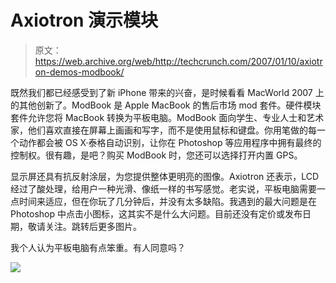 # Axiotron 演示模块

> 原文：<https://web.archive.org/web/http://techcrunch.com/2007/01/10/axiotron-demos-modbook/>

既然我们都已经感受到了新 iPhone 带来的兴奋，是时候看看 MacWorld 2007 上的其他创新了。ModBook 是 Apple MacBook 的售后市场 mod 套件。硬件模块套件允许您将 MacBook 转换为平板电脑。ModBook 面向学生、专业人士和艺术家，他们喜欢直接在屏幕上画画和写字，而不是使用鼠标和键盘。你用笔做的每一个动作都会被 OS X·泰格自动识别，让你在 Photoshop 等应用程序中拥有最终的控制权。很有趣，是吧？购买 ModBook 时，您还可以选择打开内置 GPS。

显示屏还具有抗反射涂层，为您提供整体更明亮的图像。Axiotron 还表示，LCD 经过了酸处理，给用户一种光滑、像纸一样的书写感觉。老实说，平板电脑需要一点时间来适应，但在你玩了几分钟后，并没有太多缺陷。我遇到的最大问题是在 Photoshop 中点击小图标，这其实不是什么大问题。目前还没有定价或发布日期，敬请关注。跳转后更多图片。

我个人认为平板电脑有点笨重。有人同意吗？

![](img/8ba1f3a08cfd56575e4e50b17e12bc2e.png)
